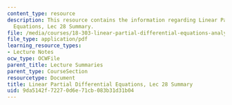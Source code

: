 ```yaml
---
content_type: resource
description: This resource contains the information regarding Linear Partial Differential
  Equations, Lec 28 Summary.
file: /media/courses/18-303-linear-partial-differential-equations-analysis-and-numerics-fall-2014/9da5142f72270d6e71cb083b31d31b04_MIT18_303F14_Lecture28.pdf
file_type: application/pdf
learning_resource_types:
- Lecture Notes
ocw_type: OCWFile
parent_title: Lecture Summaries
parent_type: CourseSection
resourcetype: Document
title: Linear Partial Differential Equations, Lec 28 Summary
uid: 9da5142f-7227-0d6e-71cb-083b31d31b04
---
```

